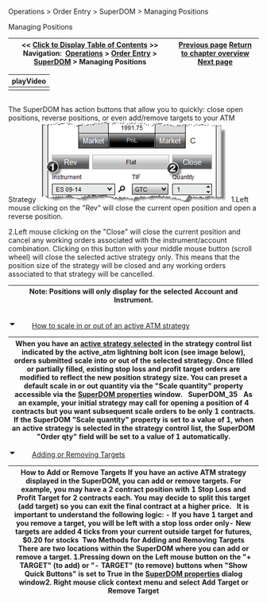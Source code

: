 ﻿
Operations \> Order Entry \> SuperDOM \> Managing Positions

Managing Positions

| \<\< [Click to Display Table of Contents](managing_positions_superdom.md) \>\> **Navigation:**     [Operations](operations-1.md) \> [Order Entry](order_entry-1.md) \> [SuperDOM](superdom-1.md) \> Managing Positions | [Previous page](modifying_and_cancelling_orders_superdom-1.md) [Return to chapter overview](superdom-1.md) [Next page](using_superdom_columns-1.md) |
| --- | --- |

| playVideo |
| --- |
|  |
## 
The SuperDOM has action buttons that allow you to quickly: close open positions, reverse positions, or even add/remove targets to your ATM Strategy
 
![SuperDOM_34](superdom_34.png)
 
1\.Left mouse clicking on the "Rev" will close the current open position and open a reverse position.

2\.Left mouse clicking on the "Close" will close the current position and cancel any working orders associated with the instrument/account combination. Clicking on this button with your middle mouse button (scroll wheel) will close the selected active strategy only. This means that the position size of the strategy will be closed and any working orders associated to that strategy will be cancelled.


| Note: Positions will only display for the selected Account and Instrument. |
| --- |
## 
![tog_minus](tog_minus-1.gif)        [How to scale in or out of an active ATM strategy](javascript:HMToggle('toggle','HowToScaleInOrOutOfAnActiveAtmStrategy','HowToScaleInOrOutOfAnActiveAtmStrategy_ICON'))

| When you have an [active strategy selected](atm_strategy_selection_mode-1.md) in the strategy control list indicated by the active_atm lightning bolt icon (see image below), orders submitted scale into or out of the selected strategy. Once filled or partially filled, existing stop loss and profit target orders are modified to reflect the new position strategy size. You can preset a default scale in or out quantity via the "Scale quantity" property accessible via the [SuperDOM properties](properties_superdom-1.md) window.    SuperDOM_35   As an example, your initial strategy may call for opening a position of 4 contracts but you want subsequent scale orders to be only 1 contracts. If the SuperDOM "Scale quantity" property is set to a value of 1, when an active strategy is selected in the strategy control list, the SuperDOM "Order qty" field will be set to a value of 1 automatically. |
| --- |
![tog_minus](tog_minus-1.gif)        [Adding or Removing Targets](javascript:HMToggle('toggle','AddingOrRemovingTargets','AddingOrRemovingTargets_ICON'))

| How to Add or Remove Targets If you have an active ATM strategy displayed in the SuperDOM, you can add or remove targets. For example, you may have a 2 contract position with 1 Stop Loss and Profit Target for 2 contracts each. You may decide to split this target (add target) so you can exit the final contract at a higher price.   It is important to understand the following logic: - If you have 1 target and you remove a target, you will be left with a stop loss order only- New targets are added 4 ticks from your current outside target for futures, $0\.20 for stocks  Two Methods for Adding and Removing Targets There are two locations within the SuperDOM where you can add or remove a target. 1\.Pressing down on the Left mouse button on the "\+ TARGET" (to add) or "\- TARGET" (to remove) buttons when "Show Quick Buttons" is set to True in the [SuperDOM properties](properties_superdom-1.md) dialog window2\. Right mouse click context menu and select Add Target or Remove Target |
| --- |

